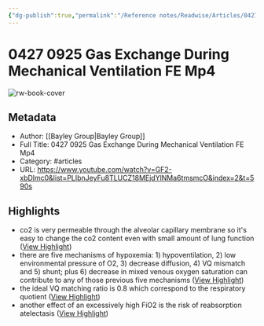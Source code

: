 ```yaml
---
{"dg-publish":true,"permalink":"/Reference notes/Readwise/Articles/0427 0925 Gas Exchange During Mechanical Ventilation FE Mp4/"}
---
```


# 0427 0925 Gas Exchange During Mechanical Ventilation FE Mp4

![rw-book-cover](https://i.ytimg.com/vi/GF2-xbDlmc0/maxresdefault.jpg?sqp=-oaymwEmCIAKENAF8quKqQMa8AEB-AHUBoAC4AOKAgwIABABGGUgTShbMA8=&rs=AOn4CLCQfNPo419t9T0uIaIMVTdBnnR70g)

## Metadata
- Author: [[Bayley Group\|Bayley Group]]
- Full Title: 0427 0925 Gas Exchange During Mechanical Ventilation FE Mp4
- Category: #articles
- URL: https://www.youtube.com/watch?v=GF2-xbDlmc0&list=PLIbnJeyFu8TLUCZ18MEjdYlNMa6tmsmcO&index=2&t=590s

## Highlights
- co2 is very permeable through the alveolar capillary membrane so it's easy to change the co2 content even with small amount of lung function ([View Highlight](https://read.readwise.io/read/01gnk0jss3r1zp65r3wf7jsdkb))
- there are five mechanisms of hypoxemia: 1) hypoventilation, 2) low environmental pressure of O2, 3) decrease diffusion, 4) VQ mismatch and 5) shunt; plus 6) decrease in mixed venous oxygen saturation can contribute to any of those previous five mechanisms ([View Highlight](https://read.readwise.io/read/01gnk0qqw074n7z92wxwp9220b))
- the ideal VQ matching ratio is 0.8 which correspond to the respiratory quotient ([View Highlight](https://read.readwise.io/read/01gnk0s5m5c23v2tvn3s4tp766))
- another effect of an excessively high FiO2 is the risk of reabsorption atelectasis ([View Highlight](https://read.readwise.io/read/01gnk14g6538tc3t3ww6afc31a))
